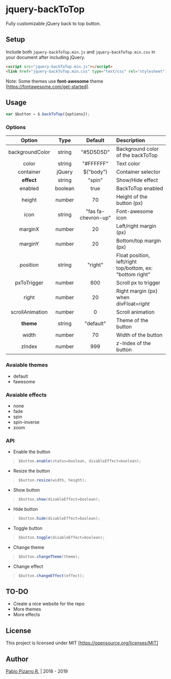 # jquery-backToTop

Fully customizable jQuery back to top button.

## Setup

Include both ``` jquery-backToTop.min.js ``` and ``` jquery-backToTop.min.css ``` in your document after including jQuery.

```html
<script src="jquery-backToTop.min.js"></script>
<link href="jquery-backToTop.min.css" type="text/css" rel="stylesheet" media="screen">
```

Note: Some themes use **font-awesome** theme [https://fontawesome.com/get-started].

## Usage

```javascript
var $button = $.backToTop({options});
```

### Options

| Option | Type | Default | Description |
| :-:|:-:|:-:|:--|
| backgroundColor | string | "#5D5D5D" | Background color of the backToTop |
| color | string | "#FFFFFF" | Text color |
| container | jQuery | $("body") | Container selector |
| **effect** | string | "spin" | Show/Hide effect |
| enabled | boolean | true | BackToTop enabled |
| height | number | 70 | Height of the button (px) |
| icon | string | "fas fa-chevron-up" | Font-awesome icon |
| marginX | number | 20 | Left/right margin (px) |
| marginY | number | 20 | Bottom/top margin (px) |
| position | string | "right" | Float position, left/right top/bottom, ex: "bottom right" |
| pxToTrigger | number | 600 | Scroll px to trigger |
| right | number | 20 | Right margin (px) when divFloat=*right* |
| scrollAnimation | number | 0 | Scroll animation |
| **theme** | string | "default" | Theme of the button |
| width | number | 70 | Width of the button |
| zIndex | number | 999 | z-Index of the button |

### Avaiable themes

- default
- fawesome

### Avaiable effects

- none
- fade
- spin
- spin-inverse
- zoom

### API

- Enable the button

>```javascript
>$button.enable(status=boolean, disableEffect=boolean);
>```

- Resize the button

>```javascript
>$button.resize(width, height);
>```

- Show button

>```javascript
>$button.show(disableEffect=boolean);
>```

- Hide button

>```javascript
>$button.hide(disableEffect=boolean);
>```

- Toggle button

>```javascript
>$button.toggle(disableEffect=boolean);
>```

- Change theme

>```javascript
>$button.changeTheme(theme);
>```

- Change effect

>```javascript
>$button.changeEffect(effect);
>```

## TO-DO

- Create a nice website for the repo
- More themes
- More effects

## License

This project is licensed under MIT [https://opensource.org/licenses/MIT]

## Author

[Pablo Pizarro R.](https://ppizarror.com) | 2018 - 2019
